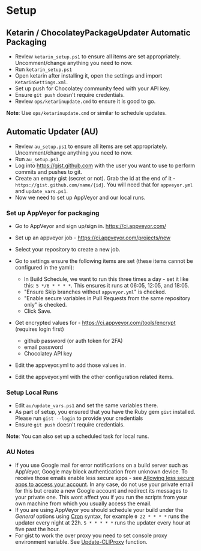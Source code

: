 # Setup

## Ketarin / ChocolateyPackageUpdater Automatic Packaging

* Review `ketarin_setup.ps1` to ensure all items are set appropriately. Uncomment/change anything you need to now.
* Run `ketarin_setup.ps1`
* Open ketarin after installing it, open the settings and import `KetarinSettings.xml`.
* Set up push for Chocolatey community feed with your API key.
* Ensure `git push` doesn't require credentials.
* Review `ops/ketarinupdate.cmd` to ensure it is good to go.

**Note**: Use `ops/ketarinupdate.cmd` or similar to schedule updates.

## Automatic Updater (AU)

* Review `au_setup.ps1` to ensure all items are set appropriately. Uncomment/change anything you need to now.
* Run `au_setup.ps1`.
* Log into https://gist.github.com with the user you want to use to perform commits and pushes to git.
* Create an empty gist (secret or not). Grab the id at the end of it - `https://gist.github.com/name/{id}`. You will need that for `appveyor.yml` and `update_vars.ps1`.
* Now we need to set up AppVeyor and our local runs.

### Set up AppVeyor for packaging
* Go to AppVeyor and sign up/sign in. https://ci.appveyor.com/
* Set up an appveyor job - https://ci.appveyor.com/projects/new
* Select your repository to create a new job.
* Go to settings ensure the following items are set (these items cannot be configured in the yaml):
  * In Build Schedule, we want to run this three times a day - set it like this: `5 */6 * * * *`. This ensures it runs at 06:05, 12:05, and 18:05.
  * "Ensure Skip branches without `appveyor.yml`" is checked.
  * "Enable secure variables in Pull Requests from the same repository only" is checked.
  * Click Save.

* Get encrypted values for - https://ci.appveyor.com/tools/encrypt (requires login first)
  * github password (or auth token for 2FA)
  * email password
  * Chocolatey API key
* Edit the appveyor.yml to add those values in.
* Edit the appveyor.yml with the other configuration related items.

### Setup Local Runs
* Edit `au/update_vars.ps1` and set the same variables there.
* As part of setup, you ensured that you have the Ruby gem `gist` installed. Please run `gist --login` to provide your credentials
* Ensure `git push` doesn't require credentials.

**Note**: You can also set up a scheduled task for local runs.

### AU Notes

* If you use Google mail for error notifications on a build server such as AppVeyor, Google may block authentication from unknown device. To receive those emails enable less secure apps - see [Allowing less secure apps to access your account](https://support.google.com/accounts/answer/6010255?hl=en). In any case, do not use your private email for this but create a new Google account and redirect its messages to your private one. This wont affect you if you run the scripts from your own machine from which you usually access the email.
* If you are using AppVeyor you should schedule your build under the _General_ options using [Cron](http://www.nncron.ru/help/EN/working/cron-format.htm) syntax, for example `0 22 * * * *` runs the updater every night at 22h. `5 * * * * *` runs the updater every hour at five past the hour.
* For gist to work the over proxy you need to set console proxy environment variable. See [Update-CLIProxy](https://github.com/majkinetor/posh/blob/master/MM_Network/Update-CLIProxy.ps1) function.
